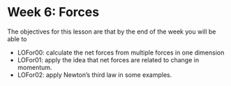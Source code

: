 # Week 6: Forces

The objectives for this lesson are that by the end of the week you will be able to

* LOFor00: calculate the net forces from multiple forces in one dimension
* LOFor01: apply the idea that net forces are related to change in momentum.
* LOFor02: apply Newton’s third law in some examples.

